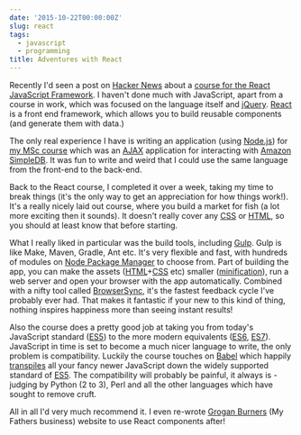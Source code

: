 ```yaml
---
date: '2015-10-22T00:00:00Z'
slug: react
tags:
  - javascript
  - programming
title: Adventures with React
---
```


Recently I'd seen a post on [Hacker News][hn] about a [course for the React
JavaScript Framework][course]. I haven't done much with JavaScript, apart from a
course in work, which was focused on the language itself and [jQuery][jq].
[React][] is a front end framework, which allows you to build reusable
components (and generate them with data.)

The only real experience I have is writing an application (using
[Node.js][node]) for [my MSc course][msc] which was an [AJAX][] application for
interacting with [Amazon SimpleDB][amsdb]. It was fun to write and weird that I
could use the same language from the front-end to the back-end.

Back to the React course, I completed it over a week, taking my time to break
things (it's the only way to get an appreciation for how things work!). It's a
really nicely laid out course, where you build a market for fish (a lot more
exciting then it sounds). It doesn't really cover any [CSS][] or [HTML][], so
you should at least know that before starting.

What I really liked in particular was the build tools, including [Gulp][]. Gulp
is like Make, Maven, Gradle, Ant etc. It's very flexible and fast, with hundreds
of modules on [Node Package Manager][NPM] to choose from. Part of building the
app, you can make the assets ([HTML][]+[CSS][] etc) smaller
([minification][mini]), run a web server and open your browser with the app
automatically. Combined with a nifty tool called [BrowserSync][bsync], it's the
fastest feedback cycle I've probably ever had. That makes it fantastic if your
new to this kind of thing, nothing inspires happiness more than seeing instant
results!

Also the course does a pretty good job at taking you from today's JavaScript
standard ([ES5][]) to the more modern equivalents ([ES6][], [ES7][]). JavaScript
in time is set to become a much nicer language to write, the only problem is
compatibility. Luckily the course touches on [Babel][] which happily
[transpiles][] all your fancy newer JavaScript down the widely supported
standard of [ES5][]. The compatibility will probably be painful, it always is -
judging by Python (2 to 3), Perl and all the other languages which have sought
to remove cruft.

All in all I'd very much recommend it. I even re-wrote [Grogan Burners][gbs] (My
Fathers business) website to use React components after!

[hn]: https://news.ycombinator.com/item?id=10499683
[AJAX]: http://www.w3schools.com/ajax/default.asp
[course]: https://reactforbeginners.com/
[jq]: http://jquery.com/
[msc]: /ucd
[React]: https://facebook.github.io/react/
[node]: http://nodejs.org/
[amsdb]: https://en.wikipedia.org/wiki/Amazon_SimpleDB
[NPM]: https://www.npmjs.com/
[CSS]: http://www.w3schools.com/css/
[HTML]: http://www.w3schools.com/html/default.asp
[babel]: https://babeljs.io/
[transpiles]: https://en.m.wikipedia.org/wiki/Transpile
[ES5]: https://es5.github.io/
[ES6]: http://www.es6js.com/
[ES7]:
  https://developer.mozilla.org/en-US/docs/Web/JavaScript/New_in_JavaScript/ECMAScript_7_support_in_Mozilla
[mini]: https://en.wikipedia.org/wiki/Minification_(programming)
[gbs]: http://www.grognburners.ie
[gulp]: http://gulpjs.com/
[bsync]: http://www.browsersync.io/
